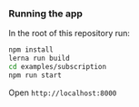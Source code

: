 ### Running the app

In the root of this repository run:

```bash
npm install
lerna run build
cd examples/subscription
npm run start
```

Open `http://localhost:8000`
